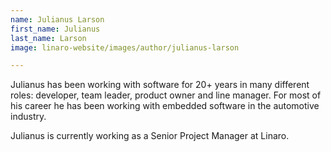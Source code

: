 ```yaml
---
name: Julianus Larson
first_name: Julianus
last_name: Larson
image: linaro-website/images/author/julianus-larson

---
```


Julianus has been working with software for 20+ years in many different roles: developer, team leader, product owner and line manager. For most of his career he has been working with embedded software in the automotive industry.

J﻿ulianus is currently working as a Senior Project Manager at Linaro.
